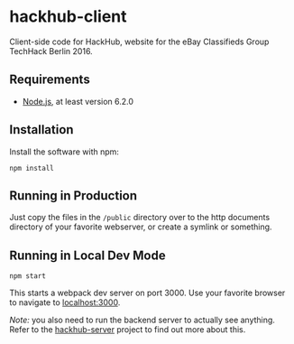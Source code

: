 # hackhub-client

Client-side code for HackHub, website for the eBay Classifieds Group TechHack Berlin 2016.

## Requirements

* [Node.js](https://nodejs.org/), at least version 6.2.0

## Installation

Install the software with npm:

```
npm install
```

## Running in Production

Just copy the files in the `/public` directory over to the http documents directory of your
favorite webserver, or create a symlink or something.

## Running in Local Dev Mode

```
npm start
```

This starts a webpack dev server on port 3000. Use your favorite browser to navigate to
[localhost:3000](http://localhost:3000).

*Note:* you also need to run the backend server to actually see anything. Refer to the 
[hackhub-server](https://github.com/pahund/hackhub-server) project to find out more about this.
